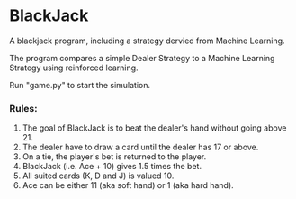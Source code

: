 # BlackJack
A blackjack program, including a strategy dervied from Machine Learning.

The program compares a simple Dealer Strategy to a Machine Learning Strategy using reinforced learning. 

Run "game.py" to start the simulation.

### Rules: ###
1. The goal of BlackJack is to beat the dealer's hand without going above 21.
2. The dealer have to draw a card until the dealer has 17 or above.
3. On a tie, the player's bet is returned to the player.
4. BlackJack (i.e. Ace + 10) gives 1.5 times the bet.
5. All suited cards (K, D and J) is valued 10.
6. Ace can be either 11 (aka soft hand) or 1 (aka hard hand).

